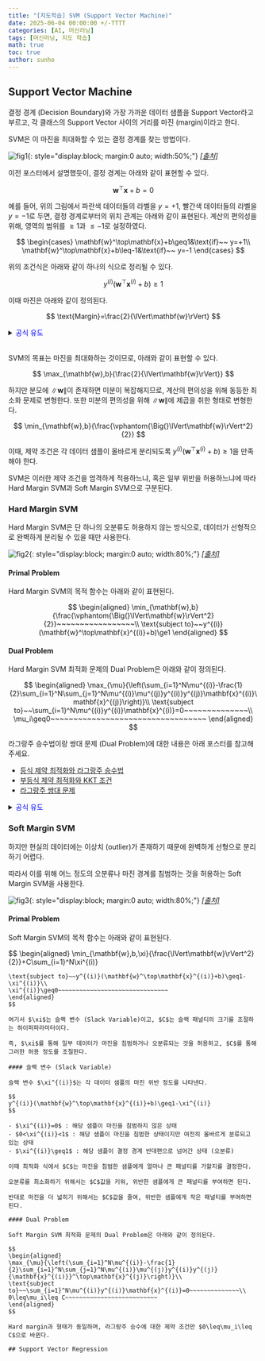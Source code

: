 ```yaml
---
title: "[지도학습] SVM (Support Vector Machine)"
date: 2025-06-04 00:00:00 +/-TTTT
categories: [AI, 머신러닝]
tags: [머신러닝, 지도 학습]
math: true
toc: true
author: sunho
---
```


## Support Vector Machine

결정 경계 (Decision Boundary)와 가장 가까운 데이터 샘플을 Support Vector라고 부르고, 각 클래스의 Support Vector 사이의 거리를 마진 (margin)이라고 한다.

SVM은 이 마진을 최대화할 수 있는 결정 경계를 찾는 방법이다.

![fig1](ml/4-1.png){: style="display:block; margin:0 auto; width:50%;"}
_[[출처]](https://python.plainenglish.io/a-comprehensive-guide-to-support-vector-machine-svm-algorithm-76dbcf18b5ae)_

이전 포스터에서 설명했듯이, 결정 경계는 아래와 같이 표현할 수 있다.

$$
\mathbf{w}^\top\mathbf{x}+b=0
$$

예를 들어, 위의 그림에서 파란색 데이터들의 라벨을 $y=+1$, 빨간색 데이터들의 라벨을 $y=-1$로 두면, 결정 경계로부터의 위치 관계는 아래와 같이 표현된다. 계산의 편의성을 위해, 영역의 범위를 $\geq1$과 $\leq-1$로 설정하였다.

$$
\begin{cases}
\mathbf{w}^\top\mathbf{x}+b\geq1&\text{if}~~ y=+1\\
\mathbf{w}^\top\mathbf{x}+b\leq-1&\text{if}~~ y=-1
\end{cases}
$$

위의 조건식은 아래와 같이 하나의 식으로 정리될 수 있다.

$$
y^{(i)}(\mathbf{w}^\top\mathbf{x}^{(i)}+b)\ge1
$$

이때 마진은 아래와 같이 정의된다.

$$
\text{Margin}=\frac{2}{\lVert\mathbf{w}\rVert}
$$

<details>
<summary><font color='#0000FF'>공식 유도</font></summary>
<div markdown="1">

$$
\begin{aligned}\vphantom{\Big(}
\mathbf{w}^\top\mathbf{x}+b=1\quad\to\quad w_2x_2+w_1x_1+b=1~~~\\
\mathbf{w}^\top\mathbf{x}+b=-1\quad\to\quad w_2x_2+w_1x_1+b=-1
\end{aligned}
$$

두 직선 $w_2x_2+w_1x_1+b-1=0$과 $w_2x_2+w_1x_1+b+1=0$ 사이의 거리 $d$는 아래와 같이 정의된다.

$$
d=\frac{\lvert(b-1)-(b+1)\rvert}{\sqrt{w_2^2+w_1^2}}=\frac{2}{\lVert\mathbf{w}\rVert_2}
$$

---

</div>
</details>
<br>

SVM의 목표는 마진을 최대화하는 것이므로, 아래와 같이 표현할 수 있다.

$$
\max_{\mathbf{w},b}{\frac{2}{\lVert\mathbf{w}\rVert}}
$$

하지만 분모에 $\lVert\mathbf{w}\rVert$이 존재하면 미분이 복잡해지므로,
계산의 편의성을 위해 동등한 최소화 문제로 변형한다. 또한 미분의 편의성을 위해 $\lVert\mathbf{w}\rVert$에 제곱을 취한 형태로 변형한다.

$$
\min_{\mathbf{w},b}{\frac{\vphantom{\Big(}\lVert\mathbf{w}\rVert^2}{2}}
$$

이때, 제약 조건은 각 데이터 샘플이 올바르게 분리되도록 $y^{(i)}(\mathbf{w}^\top\mathbf{x}^{(i)}+b)\ge1$을 만족해야 한다.

SVM은 이러한 제약 조건을 엄격하게 적용하느냐, 혹은 일부 위반을 허용하느냐에 따라
Hard Margin SVM과 Soft Margin SVM으로 구분된다.

### Hard Margin SVM

Hard Margin SVM은 단 하나의 오분류도 허용하지 않는 방식으로, 데이터가 선형적으로 완벽하게 분리될 수 있을 때만 사용한다.

![fig2](ml/4-2.png){: style="display:block; margin:0 auto; width:80%;"}
_[[출처]](https://medium.com/@apurvjain37/support-vector-machine-s-v-m-classifiers-and-kernels-9e13176c9396)_

#### Primal Problem

Hard Margin SVM의 목적 함수는 아래와 같이 표현된다.

$$
\begin{aligned}
\min_{\mathbf{w},b}{\frac{\vphantom{\Big(}\lVert\mathbf{w}\rVert^2}{2}}~~~~~~~~~~~~~~~~~\\
\text{subject to}~~y^{(i)}(\mathbf{w}^\top\mathbf{x}^{(i)}+b)\ge1
\end{aligned}
$$

#### Dual Problem

Hard Margin SVM 최적화 문제의 Dual Problem은 아래와 같이 정의된다.

$$
\begin{aligned}
\max_{\mu}{\left(\sum_{i=1}^N\mu^{(i)}-\frac{1}{2}\sum_{i=1}^N\sum_{j=1}^N\mu^{(i)}\mu^{(j)}y^{(i)}y^{(j)}\mathbf{x}^{(i)}\mathbf{x}^{(j)}\right)}\\
\text{subject to}~~\sum_{i=1}^N\mu^{(i)}y^{(i)}\mathbf{x}^{(i)}=0~~~~~~~~~~~~~~\\
\mu_i\geq0~~~~~~~~~~~~~~~~~~~~~~~~~~~~~~~~~~
\end{aligned}
$$

라그랑주 승수법이랑 쌍대 문제 (Dual Problem)에 대한 내용은 아래 포스터를 참고해주세요.

- [등식 제약 최적화와 라그랑주 승수법](https://suniverse77.github.io/posts/Lagrange/)
- [부등식 제약 최적화와 KKT 조건](https://suniverse77.github.io/posts/KKT/)
- [라그랑주 쌍대 문제](https://suniverse77.github.io/posts/Dual/)

<details>
<summary><font color='#0000FF'>공식 유도</font></summary>
<div markdown="1">

$$
\begin{aligned}
\min_{\mathbf{w},b}{\frac{\vphantom{\Big(}\lVert\mathbf{w}\rVert^2}{2}}~~~~~~~~~~~~~~~~~\\
\text{subject to}~~y^{(i)}(\mathbf{w}^\top\mathbf{x}^{(i)}+b)\ge1
\end{aligned}
$$

---

**1. 라그랑주 함수 정의**

$$
\mathcal{L}(\mathbf{w},b,\mu)=\frac{\lVert\mathbf{w}\rVert^2}{2}+\sum_{i=1}^N\mu^{(i)}\left[1-y^{(i)}(\mathbf{w}^\top\mathbf{x}^{(i)}+b)\right]
~~,~~\mu^{(i)}\geq0
$$

**2. Dual 함수 정의**

$$
\mathcal{D}(\mu)=\inf_{\mathbf{w},b}~\mathcal{L}(\mathbf{w},b,\mu)
$$

**3. Dual 함수 계산**

$$
\nabla_\mathbf{w}\mathcal{L}=\mathbf{w}-\sum_{i=1}^N\mu^{(i)}y^{(i)}\mathbf{x}^{(i)}=0~~\to~~\mathbf{w}=\sum_{i=1}^N\mu^{(i)}y^{(i)}\mathbf{x}^{(i)}
$$

$$
\nabla_b\mathcal{L}=-\sum_{i=1}^N\mu_iy_i=0~~\to~~\sum_{i=1}^N\mu_iy_i=0
$$

이를 $\mathcal{L}$에 대입하면, 아래와 같은 식을 얻을 수 있다.

$$
\mathcal{D}(\mu)=\sum_{i=1}^N\mu^{(i)}-\frac{\lVert\mathbf{w}\rVert^2}{2}=
\sum_{i=1}^N\mu^{(i)}-\frac{1}{2}\sum_{i=1}^N\sum_{j=1}^N\mu^{(i)}\mu^{(j)}y^{(i)}y^{(j)}\mathbf{x}^{(i)}\mathbf{x}^{(j)}
$$

**4. Dual Problem 정의**

$$
\begin{aligned}
\max_{\mu}{\left(\sum_{i=1}^N\mu^{(i)}-\frac{1}{2}\sum_{i=1}^N\sum_{j=1}^N\mu^{(i)}\mu^{(j)}y^{(i)}y^{(j)}\mathbf{x}^{(i)}\mathbf{x}^{(j)}\right)}\\
\text{subject to}~~\sum_{i=1}^N\mu^{(i)}y^{(i)}\mathbf{x}^{(i)}=0~~~~~~~~~~~~~~\\
\mu_i\geq0~~~~~~~~~~~~~~~~~~~~~~~~~~~~~~~~~~
\end{aligned}
$$

---

</div>
</details>

### Soft Margin SVM

하지만 현실의 데이터에는 이상치 (outlier)가 존재하기 때문에 완벽하게 선형으로 분리하기 어렵다.

따라서 이를 위해 어느 정도의 오분류나 마진 경계를 침범하는 것을 허용하는 Soft Margin SVM을 사용한다.

![fig3](ml/4-3.png){: style="display:block; margin:0 auto; width:80%;"}
_[[출처]](https://medium.com/@apurvjain37/support-vector-machine-s-v-m-classifiers-and-kernels-9e13176c9396)_

#### Primal Problem

Soft Margin SVM의 목적 함수는 아래와 같이 표현된다.

$$
\begin{aligned}
\min_{\mathbf{w},b,\xi}{\frac{\lVert\mathbf{w}\rVert^2}{2}}+C\sum_{i=1}^N\xi^{(i)}
~~~~~~~~~~~\\
\text{subject to}~~y^{(i)}(\mathbf{w}^\top\mathbf{x}^{(i)}+b)\geq1-\xi^{(i)}\\
\xi^{(i)}\geq0~~~~~~~~~~~~~~~~~~~~~~~~~~~~~~~
\end{aligned}
$$

여기서 $\xi$는 슬랙 변수 (Slack Variable)이고, $C$는 슬랙 패널티의 크기를 조절하는 하이퍼파라미터이다.

즉, $\xi$를 통해 일부 데이터가 마진을 침범하거나 오분류되는 것을 허용하고, $C$를 통해 그러한 허용 정도를 조절한다.

#### 슬랙 변수 (Slack Variable)

슬랙 변수 $\xi^{(i)}$는 각 데이터 샘플의 마진 위반 정도를 나타낸다.

$$
y^{(i)}(\mathbf{w}^\top\mathbf{x}^{(i)}+b)\geq1-\xi^{(i)}
$$

- $\xi^{(i)}=0$ : 해당 샘플이 마진을 침범하지 않은 상태
- $0<\xi^{(i)}<1$ : 해당 샘플이 마진을 침범한 상태이지만 여전히 올바르게 분류되고 있는 상태
- $\xi^{(i)}\geq1$ : 해당 샘플이 결정 경계 반대편으로 넘어간 상태 (오분류)

이때 최적화 식에서 $C$는 마진을 침범한 샘플에게 얼마나 큰 패널티를 가할지를 결정한다.

오분류를 최소화하기 위해서는 $C$값을 키워, 위반한 샘플에게 큰 패널티를 부여하면 된다.

반대로 마진을 더 넓히기 위해서는 $C$값을 줄여, 위반한 샘플에게 작은 패널티를 부여하면 된다.

#### Dual Problem

Soft Margin SVM 최적화 문제의 Dual Problem은 아래와 같이 정의된다.

$$
\begin{aligned}
\max_{\mu}{\left(\sum_{i=1}^N\mu^{(i)}-\frac{1}{2}\sum_{i=1}^N\sum_{j=1}^N\mu^{(i)}\mu^{(j)}y^{(i)}y^{(j)}{\mathbf{x}^{(i)}}^\top\mathbf{x}^{(j)}\right)}\\
\text{subject to}~~\sum_{i=1}^N\mu^{(i)}y^{(i)}\mathbf{x}^{(i)}=0~~~~~~~~~~~~~~\\
0\leq\mu_i\leq C~~~~~~~~~~~~~~~~~~~~~~~~~~
\end{aligned}
$$

Hard margin과 형태가 동일하며, 라그랑주 승수에 대한 제약 조건만 $0\leq\mu_i\leq C$으로 바뀐다.

## Support Vector Regression

